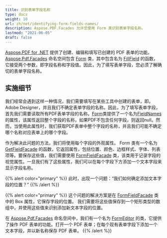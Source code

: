 ```yaml
---
title: 识别表单字段名称
type: docs
weight: 10
url: zh/net/identifying-form-fields-names/
description: Aspose.PDF.Facades 允许您使用 Form 类识别表单字段名称。
lastmod: "2021-06-05"
draft: false
---
```


[Aspose.PDF for .NET](/pdf/net/) 提供了创建、编辑和填写已创建的 PDF 表单的功能。[Aspose.Pdf.Facades](https://reference.aspose.com/pdf/net/aspose.pdf.facades) 命名空间包含 [Form](https://reference.aspose.com/pdf/net/aspose.pdf.facades/form) 类，其中包含名为 [FillField](https://reference.aspose.com/pdf/net/aspose.pdf.facades/form/methods/fillfield/index) 的函数，它接受两个参数，即字段名称和字段值。因此，为了填写表单字段，您必须了解确切的表单字段名称。

## 实施细节

我们经常会遇到这样一种情况，我们需要填写在某些工具中创建的表单，即。 Adobe Designer，并且我们不确定表单字段的名称。因此，为了填写表单字段，首先我们需要读取所有PDF表单字段的名称。[Form](https://reference.aspose.com/pdf/net/aspose.pdf.facades/form)类提供了一个名为[FieldNames](https://reference.aspose.com/pdf/net/aspose.pdf.facades/form/properties/fieldnames)的属性，该属性返回整个字段的名称，如果PDF不包含任何字段，则返回null。然而，当使用此属性时，我们获取PDF表单中整个字段的名称，并且我们可能不确定哪个名称对应表单上的哪个字段。

作为解决此问题的方法，我们将使用每个字段的外观属性。 Form 类有一个名为 [GetFieldFacade](https://reference.aspose.com/pdf/net/aspose.pdf.facades/form/methods/getfieldfacade) 的函数，它返回属性，包括位置、颜色、边框样式、字体、列表项等。要保存这些值，我们需要使用 [FormFieldFacade](https://reference.aspose.com/pdf/net/aspose.pdf.facades/FormFieldFacade) 类，该类用于记录字段的视觉属性。一旦我们有了这些属性，我们可以在每个字段下方添加一个文本字段来显示字段名称。

{{% alert color="primary" %}}
此时，出现一个问题：“我们如何确定添加文本字段的位置？”
{{% /alert %}}

{{% alert color="primary" %}}
这个问题的解决方案是在 [FormFieldFacade](https://reference.aspose.com/pdf/net/aspose.pdf.facades/FormFieldFacade) 类中的 Box 属性，它保存字段的位置。 我们需要将这些值保存到一个矩形类型的数组中，并使用这些值来识别添加新文本字段的位置。

在 [Aspose.Pdf.Facades](https://reference.aspose.com/pdf/net/aspose.pdf.facades) 命名空间中，我们有一个名为 [FormEditor](https://reference.aspose.com/pdf/net/aspose.pdf.facades/FormEditor) 的类，它提供了操作 PDF 表单的功能。打开一个 PDF 表单；在每个现有表单字段下添加一个文本字段，并以新名称保存 PDF 表单。
{{% /alert %}}
